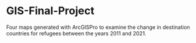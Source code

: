 # GIS-Final-Project
 Four maps generated with ArcGISPro to examine the change in destination countries for refugees between the years 2011 and 2021.
